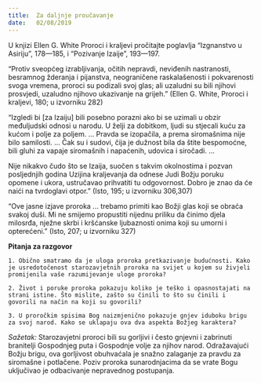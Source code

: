 ```yaml
---
title:  Za daljnje proučavanje
date:   02/08/2019
---
```


U knjizi Ellen G. White Proroci i kraljevi pročitajte poglavlja “Izgnanstvo u Asiriju”, 178—185, i “Pozivanje Izaije”, 193—197.

“Protiv sveopćeg izrabljivanja, očitih nepravdi, neviđenih nastranosti, besramnog žderanja i pijanstva, neograničene raskalašenosti i pokvarenosti svoga vremena, proroci su podizali svoj glas; ali uzaludni su bili njihovi prosvjedi, uzaludno njihovo ukazivanje na grijeh.” (Ellen G. White, Proroci i kraljevi, 180; u izvorniku 282)

“Izgledi bi [za Izaiju] bili posebno porazni ako bi se uzimali u obzir međuljudski odnosi u narodu. U želji za dobitkom, ljudi su stjecali kuću za kućom i polje za poljem. ... Pravda se izopačila, a prema siromašnima nije bilo samilosti. ... Čak su i sudovi, čija je dužnost bila da štite bespomoćne, bili gluhi za vapaje siromašnih i napaćenih, udovica i siročadi. ...

Nije nikakvo čudo što se Izaija, suočen s takvim okolnostima i pozvan posljednjih godina Uzijina kraljevanja da odnese Judi Božju poruku opomene i ukora, ustručavao prihvatiti tu odgovornost. Dobro je znao da će naići na tvrdoglavi otpor.” (Isto, 195; u izvorniku 306,307)

“Ove jasne izjave proroka ... trebamo primiti kao Božji glas koji se obraća svakoj duši. Mi ne smijemo propustiti nijednu priliku da činimo djela milosrđa, nježne skrbi i kršćanske ljubaznosti onima koji su umorni i opterećeni.” (Isto, 207; u izvorniku 327)

**Pitanja za razgovor**

`1.	Obično smatramo da je uloga proroka pretkazivanje budućnosti. Kako je usredotočenost starozavjetnih proroka na svijet u kojem su živjeli promijenila vaše razumijevanje uloge proroka?`

`2.	Život i poruke proroka pokazuju koliko je teško i opasnostajati na strani istine. Što mislite, zašto su činili to što su činili i govorili na način na koji su govorili?`

`3.	U proročkim spisima Bog naizmjenično pokazuje gnjev iduboku brigu za svoj narod. Kako se uklapaju ova dva aspekta Božjeg karaktera?`

*Sažetak:* Starozavjetni proroci bili su gorljivi i često gnjevni i zabrinuti branitelji Gospodnjeg puta i Gospodnje volje za njihov narod. Odražavajući Božju brigu, ova gorljivost obuhvaćala je snažno zalaganje za pravdu za siromašne i potlačene. Poziv proroka sunarodnjacima da se vrate Bogu uključivao je odbacivanje nepravednog postupanja.
